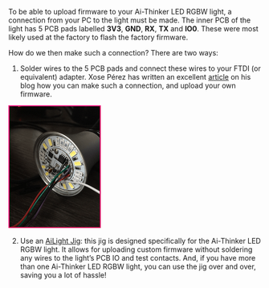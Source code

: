 To be able to upload firmware to your Ai-Thinker LED RGBW light, a connection from your PC to the light must be made. The inner PCB of the light has 5 PCB pads labelled **3V3**, **GND**, **RX**, **TX** and **IO0**. These were most likely used at the factory to flash the factory firmware.

How do we then make such a connection? There are two ways:

1. Solder wires to the 5 PCB pads and connect these wires to your FTDI (or equivalent) adapter. Xose Pérez has written an excellent [article](http://tinkerman.cat/ailight-hackable-rgbw-light-bulb/) on his blog how you can make such a connection, and upload your own firmware.

![Ai-Thinker LED RGBW Light with wires soldered](images/ailight_wires.png)

2. Use an [AiLight Jig](https://www.sachatelgenhof.nl/blog/ailight-jig): this jig is designed specifically for the Ai-Thinker LED RGBW light. It allows for uploading custom firmware without soldering any wires to the light’s PCB IO and test contacts. And, if you have more than one Ai-Thinker LED RGBW light, you can use the jig over and over, saving you a lot of hassle!
